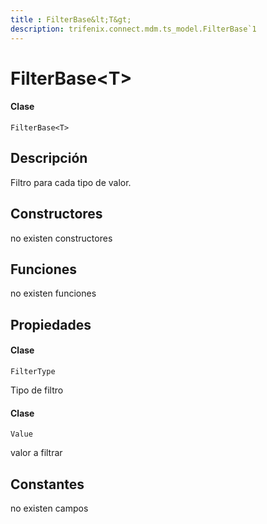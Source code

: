 ```yaml
---
title : FilterBase&lt;T&gt;
description: trifenix.connect.mdm.ts_model.FilterBase`1
---
```


# FilterBase&lt;T&gt;

<CodeBlock slots = 'heading, code' repeat = '1' languages = 'C#' />

#### Clase
```
FilterBase<T>
```

## Descripción
Filtro para cada tipo de valor.
## Constructores

no existen constructores


## Funciones

no existen funciones

## Propiedades


<CodeBlock slots = 'heading, code' repeat = '1' languages = 'C#' />

#### Clase
```
FilterType
```


Tipo de filtro

<CodeBlock slots = 'heading, code' repeat = '1' languages = 'C#' />

#### Clase
```
Value
```


valor a filtrar
## Constantes
no existen campos

